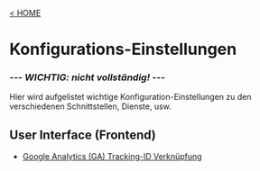 [&lt; HOME](/)

# Konfigurations-Einstellungen

### ***--- WICHTIG: nicht vollständig! ---*** ### 

Hier wird aufgelistet wichtige Konfiguration-Einstellungen zu den verschiedenen Schnittstellen, Dienste, usw.

## User Interface (Frontend)

* [Google Analytics (GA) Tracking-ID Verknüpfung](/konfig/google-analytics)


